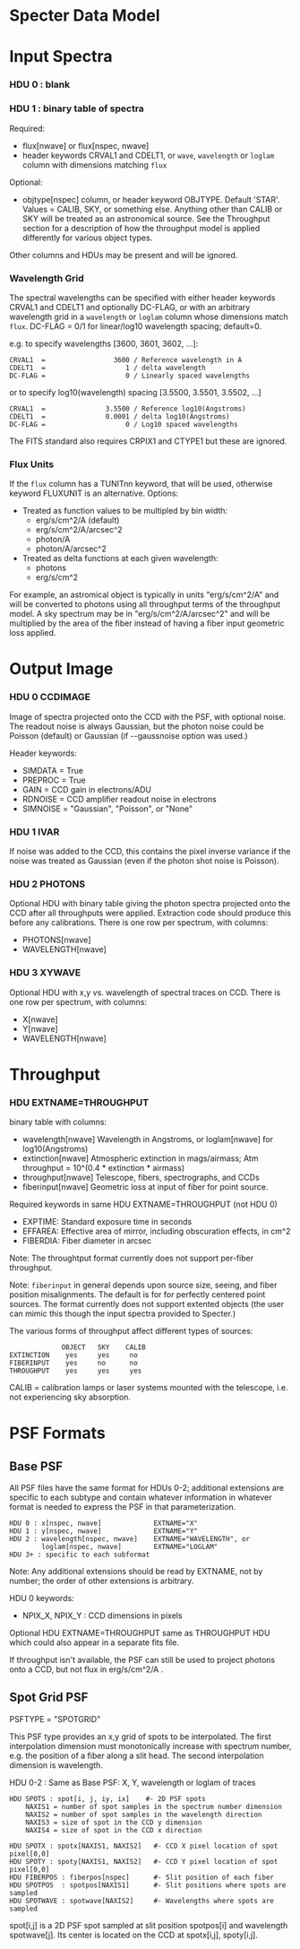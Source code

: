 Specter Data Model
==================

Input Spectra
=============

### HDU 0 : blank ###

### HDU 1 : binary table of spectra ###

Required:
  - flux[nwave] or flux[nspec, nwave]
  - header keywords CRVAL1 and CDELT1, or
    `wave`, `wavelength` or `loglam` column with dimensions matching `flux`

Optional:
  - objtype[nspec] column, or header keyword OBJTYPE.  Default 'STAR'.
    Values = CALIB, SKY, or something else.  Anything other
    than CALIB or SKY will be treated as an astronomical source.
    See the Throughput section for a description of how the throughput
    model is applied differently for various object types.

Other columns and HDUs may be present and will be ignored.

### Wavelength Grid ###

The spectral wavelengths can be specified with either header keywords
CRVAL1 and CDELT1 and optionally DC-FLAG, or with an arbitrary wavelength
grid in a `wavelength` or `loglam` column whose dimensions match `flux`.
DC-FLAG = 0/1 for linear/log10 wavelength spacing; default=0.

e.g. to specify wavelengths [3600, 3601, 3602, ...]:

    CRVAL1  =                 3600 / Reference wavelength in A
    CDELT1  =                    1 / delta wavelength
    DC-FLAG =                    0 / Linearly spaced wavelengths

or to specify log10(wavelength) spacing [3.5500, 3.5501, 3.5502, ...]

    CRVAL1  =               3.5500 / Reference log10(Angstroms)
    CDELT1  =               0.0001 / delta log10(Angstroms)
    DC-FLAG =                    0 / Log10 spaced wavelengths

The FITS standard also requires CRPIX1 and CTYPE1 but these are ignored.

### Flux Units ###

If the `flux` column has a TUNITnn keyword, that will be used, otherwise
keyword FLUXUNIT is an alternative.  Options:
  * Treated as function values to be multipled by bin width:
    - erg/s/cm^2/A  (default)
    - erg/s/cm^2/A/arcsec^2
    - photon/A
    - photon/A/arcsec^2
  * Treated as delta functions at each given wavelength:
    - photons
    - erg/s/cm^2

For example, an astromical object is typically in units "erg/s/cm^2/A"
and will be converted to photons using all throughput terms of the
throughput model.  A sky spectrum may be in "erg/s/cm^2/A/arcsec^2" and
will be multiplied by the area of the fiber instead of having a
fiber input geometric loss applied.


Output Image
============

### HDU 0 CCDIMAGE ###

Image of spectra projected onto the CCD with the PSF, with optional noise.
The readout noise is always Gaussian, but the photon noise could be
Poisson (default) or Gaussian (if --gaussnoise option was used.)

Header keywords:
  - SIMDATA = True
  - PREPROC = True
  - GAIN    = CCD gain in electrons/ADU
  - RDNOISE = CCD amplifier readout noise in electrons
  - SIMNOISE = "Gaussian", "Poisson", or "None"

### HDU 1 IVAR ###

If noise was added to the CCD, this contains the pixel inverse variance
if the noise was treated as Gaussian (even if the photon shot noise is
Poisson).

### HDU 2 PHOTONS ###

Optional HDU with binary table giving the photon spectra projected onto
the CCD after all throughputs were applied.  Extraction code should
produce this before any calibrations.  There is one row per spectrum,
with columns:
  - PHOTONS[nwave]
  - WAVELENGTH[nwave]

### HDU 3 XYWAVE ###

Optional HDU with x,y vs. wavelength of spectral traces on CCD.
There is one row per spectrum, with columns:
  - X[nwave]
  - Y[nwave]
  - WAVELENGTH[nwave]


Throughput
==========

### HDU EXTNAME=THROUGHPUT ###

binary table with columns:
  - wavelength[nwave]   Wavelength in Angstroms,
      or loglam[nwave]  for log10(Angstroms)
  - extinction[nwave]   Atmospheric extinction in mags/airmass;
                        Atm throughput = 10^(0.4 * extinction * airmass)
  - throughput[nwave]   Telescope, fibers, spectrographs, and CCDs
  - fiberinput[nwave]   Geometric loss at input of fiber for point source.

Required keywords in same HDU EXTNAME=THROUGHPUT (not HDU 0)
  - EXPTIME:  Standard exposure time in seconds
  - EFFAREA:  Effective area of mirror, including obscuration effects, in cm^2
  - FIBERDIA: Fiber diameter in arcsec

Note:
The throughtput format currently does not support per-fiber throughput.

Note:
`fiberinput` in general depends upon source size, seeing, and fiber position
misalignments.  The default is for for perfectly centered point sources.
The format currently does not support extented objects (the user can mimic
this though the input spectra provided to Specter.)

The various forms of throughput affect different types of sources:

                 OBJECT   SKY    CALIB
    EXTINCTION    yes     yes     no
    FIBERINPUT    yes     no      no
    THROUGHPUT    yes     yes     yes

CALIB = calibration lamps or laser systems mounted with the telescope,
i.e. not experiencing sky absorption.


PSF Formats
===========

Base PSF
--------

All PSF files have the same format for HDUs 0-2; additional extensions
are specific to each subtype and contain whatever information in whatever
format is needed to express the PSF in that parameterization.

    HDU 0 : x[nspec, nwave]             EXTNAME="X"
    HDU 1 : y[nspec, nwave]             EXTNAME="Y"
    HDU 2 : wavelength[nspec, nwave]    EXTNAME="WAVELENGTH", or
            loglam[nspec, nwave]        EXTNAME="LOGLAM"
    HDU 3+ : specific to each subformat

Note: Any additional extensions should be read by EXTNAME, not by number;
      the order of other extensions is arbitrary.

HDU 0 keywords:
  - NPIX_X, NPIX_Y : CCD dimensions in pixels

Optional HDU EXTNAME=THROUGHPUT same as THROUGHPUT HDU which could also appear
in a separate fits file.
  
If throughput isn't available, the PSF can still be used to project
photons onto a CCD, but not flux in erg/s/cm^2/A .

Spot Grid PSF
-------------
PSFTYPE = "SPOTGRID"

This PSF type provides an x,y grid of spots to be interpolated.
The first interpolation dimension must monotonically increase with
spectrum number, e.g. the position of a fiber along a slit head.
The second interpolation dimension is wavelength.

HDU 0-2 : Same as Base PSF: X, Y, wavelength or loglam of traces

    HDU SPOTS : spot[i, j, iy, ix]    #- 2D PSF spots
        NAXIS1 = number of spot samples in the spectrum number dimension
        NAXIS2 = number of spot samples in the wavelength direction
        NAXIS3 = size of spot in the CCD y dimension
        NAXIS4 = size of spot in the CCD x direction
    
    HDU SPOTX : spotx[NAXIS1, NAXIS2]   #- CCD X pixel location of spot pixel[0,0]
    HDU SPOTY : spoty[NAXIS1, NAXIS2]   #- CCD Y pixel location of spot pixel[0,0]
    HDU FIBERPOS : fiberpos[nspec]      #- Slit position of each fiber
    HDU SPOTPOS  : spotpos[NAXIS1]      #- Slit positions where spots are sampled
    HDU SPOTWAVE : spotwave[NAXIS2]     #- Wavelengths where spots are sampled

spot[i,j] is a 2D PSF spot sampled at slit position spotpos[i] and
wavelength spotwave[j].  Its center is located on the CCD at
spotx[i,j], spoty[i,j].




























